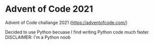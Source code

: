 # Advent of Code 2021
Advent of Code challange 2021 (https://adventofcode.com/)

Decided to use Python becuase I find writing Python code much faster
DISCLAIMER: I'm a Python noob
